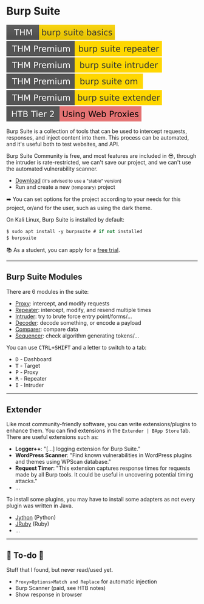# Burp Suite

[![burpsuitebasics](../../../../../_badges/thm/burpsuitebasics.svg)](https://tryhackme.com/room/burpsuitebasics)
[![burpsuiterepeater](../../../../../_badges/thmp/burpsuiterepeater.svg)](https://tryhackme.com/room/burpsuiterepeater)
[![burpsuiteintruder](../../../../../_badges/thmp/burpsuiteintruder.svg)](https://tryhackme.com/room/burpsuiteintruder)
[![burpsuiteom](../../../../../_badges/thmp/burpsuiteom.svg)](https://tryhackme.com/room/burpsuiteom)
[![burpsuiteextender](../../../../../_badges/thmp/burpsuiteextender.svg)](https://tryhackme.com/room/burpsuiteextender)
[![usingwebproxies](../../../../../_badges/htb/usingwebproxies.svg)](https://academy.hackthebox.com/course/preview/using-web-proxies)

<div class="row row-cols-lg-2"><div>

Burp Suite is a collection of tools that can be used to intercept requests, responses, and inject content into them. This process can be automated, and it's useful both to test websites, and API.

Burp Suite Community is free, and most features are included in 😎, through the intruder is rate-restricted, we can't save our project, and we can't use the automated vulnerability scanner.

* [Download](https://portswigger.net/burp/releases#community) <small>(it's advised to use a "stable" version)</small>
* Run and create a new <small>(temporary)</small> project

➡️ You can set options for the project according to your needs for this project, or/and for the user, such as using the dark theme.
</div><div>

On Kali Linux, Burp Suite is installed by default:

```ps
$ sudo apt install -y burpsuite # if not installed
$ burpsuite
```

📚 As a student, you can apply for a [free trial](https://portswigger.net/burp/pro/trial).
</div></div>

<hr class="sep-both">

## Burp Suite Modules

<div class="row row-cols-lg-2"><div>

There are 6 modules in the suite:

* [Proxy](modules/proxy.md): intercept, and modify requests
* [Repeater](modules/repeater.md): intercept, modify, and resend multiple times
* [Intruder](modules/intruder.md): try to brute force entry point/forms/...
* [Decoder](modules/decoder.md): decode something, or encode a payload
* [Comparer](modules/comparer.md): compare data
* [Sequencer](modules/sequencer.md): check algorithm generating tokens/...
</div><div>

You can use <kbd>CTRL+SHIFT</kbd> and a letter to switch to a tab:

* <kbd>D</kbd> - Dashboard
* <kbd>T</kbd> - Target
* <kbd>P</kbd> - Proxy
* <kbd>R</kbd> - Repeater
* <kbd>I</kbd> - Intruder
</div></div>

<hr class="sep-both">

## Extender

<div class="row row-cols-lg-2"><div>

Like most community-friendly software, you can write extensions/plugins to enhance them. You can find extensions in the `Extender | BApp Store` tab. There are useful extensions such as:

* **Logger++**: "[...] logging extension for Burp Suite."
* **WordPress Scanner**: "Find known vulnerabilities in WordPress plugins and themes using WPScan database."
* **Request Timer**: "This extension captures response times for requests made by all Burp tools. It could be useful in uncovering potential timing attacks."
* ...
</div><div>

To install some plugins, you may have to install some adapters as not every plugin was written in Java.

* [Jython](https://github.com/jython/jython) (Python)
* [JRuby](https://github.com/jruby/jruby) (Ruby)
* ...
</div></div>

<hr class="sep-both">

## 👻 To-do 👻

Stuff that I found, but never read/used yet.

<div class="row row-cols-lg-2"><div>

* `Proxy>Options>Match and Replace` for automatic injection
* Burp Scanner (paid, see HTB notes)
* Show response in browser
</div><div>
</div></div>